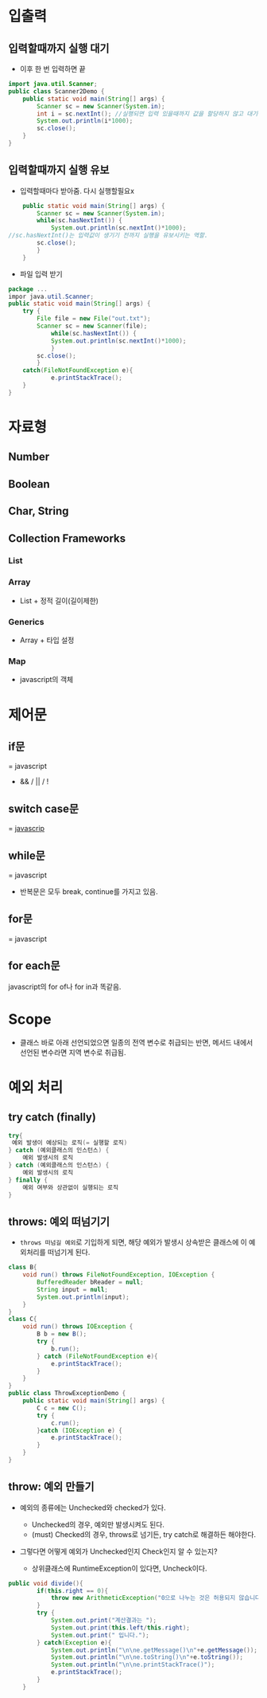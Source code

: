 # 입출력

## 입력할때까지 실행 대기
- 이후 한 번 입력하면 끝

```java
import java.util.Scanner;
public class Scanner2Demo {
    public static void main(String[] args) {
        Scanner sc = new Scanner(System.in);
        int i = sc.nextInt(); //실행되면 입력 있을때까지 값을 할당하지 않고 대기상태로 있게됨
        System.out.println(i*1000);
        sc.close();
    }
}
```

## 입력할때까지 실행 유보
- 입력할때마다 받아줌. 다시 실행할필요x

```java
    public static void main(String[] args) {
        Scanner sc = new Scanner(System.in);
        while(sc.hasNextInt()) {
            System.out.println(sc.nextInt()*1000);
//sc.hasNextInt()는 입력값이 생기기 전까지 실행을 유보시키는 역할.
        sc.close();
        }
    }
```

- 파일 입력 받기

```java
package ...
impor java.util.Scanner;
public static void main(String[] args) {
    try {
        File file = new File("out.txt");
        Scanner sc = new Scanner(file);
            while(sc.hasNextInt()) {
            System.out.println(sc.nextInt()*1000);
            }
        sc.close();
        } 
    catch(FileNotFoundException e){
            e.printStackTrace();
    }
}
```

# 자료형
## Number
## Boolean
## Char, String
## Collection Frameworks
### List
### Array
- List + 정적 길이(길이제한)
### Generics
- Array + 타입 설정
### Map
- javascript의 객체

# 제어문
## if문
= javascript
- && / || / !
## switch case문
= <a href="https://developer.mozilla.org/ko/docs/Web/JavaScript/Reference/Statements/switch">javascrip</a>
## while문
= javascript
- 반복문은 모두 break, continue를 가지고 있음.
## for문
= javascript
## for each문
javascript의 for of나 for in과 똑같음.

# Scope
- 클래스 바로 아래 선언되었으면 일종의 전역 변수로 취급되는 반면, 메서드 내에서 선언된 변수라면 지역 변수로 취급됨.

# 예외 처리

## try catch (finally)
```java
try{
 예외 발생이 예상되는 로직(= 실행할 로직)
} catch (예외클래스의 인스턴스) {
    예외 발생시의 로직
} catch (예외클래스의 인스턴스) {
    예외 발생시의 로직
} finally {
    예외 여부와 상관없이 실행되는 로직
}
```

## throws: 예외 떠넘기기
- `throws 떠넘길 예외`로 기입하게 되면, 해당 예외가 발생시 상속받은 클래스에 이 예외처리를 떠넘기게 된다.

```java
class B{
    void run() throws FileNotFoundException, IOException {
        BufferedReader bReader = null;
        String input = null;
        System.out.println(input);
    }
}
class C{
    void run() throws IOException {
        B b = new B();
        try {
            b.run();
        } catch (FileNotFoundException e){
            e.printStackTrace();
        }
    }
}
public class ThrowExceptionDemo {
    public static void main(String[] args) {
        C c = new C();
        try {
            c.run();
        }catch (IOException e) {
            e.printStackTrace();
        }    
    }   
}
```

## throw: 예외 만들기
- 예외의 종류에는 Unchecked와 checked가 있다.
    - Unchecked의 경우, 예외만 발생시켜도 된다.
    - (must) Checked의 경우, throws로 넘기든, try catch로 해결하든 해야한다.

- 그렇다면 어떻게 예외가 Unchecked인지 Check인지 알 수 있는지?
    - 상위클래스에 RuntimeException이 있다면, Uncheck이다.

```java
public void divide(){
        if(this.right == 0){
            throw new ArithmeticException("0으로 나누는 것은 허용되지 않습니다.");
        }
        try {
            System.out.print("계산결과는 ");
            System.out.print(this.left/this.right);
            System.out.print(" 입니다.");
        } catch(Exception e){
            System.out.println("\n\ne.getMessage()\n"+e.getMessage());
            System.out.println("\n\ne.toString()\n"+e.toString());
            System.out.println("\n\ne.printStackTrace()");
            e.printStackTrace();
        }
    }
```

